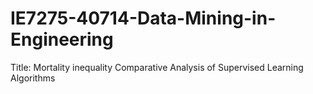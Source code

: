 # IE7275-40714-Data-Mining-in-Engineering
Title: Mortality inequality  Comparative Analysis of Supervised Learning Algorithms
